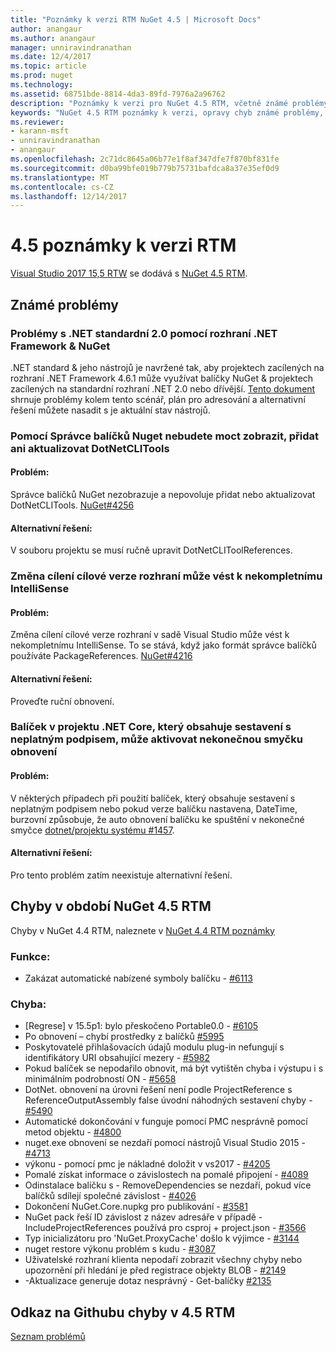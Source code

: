 ```yaml
---
title: "Poznámky k verzi RTM NuGet 4.5 | Microsoft Docs"
author: anangaur
ms.author: anangaur
manager: unniravindranathan
ms.date: 12/4/2017
ms.topic: article
ms.prod: nuget
ms.technology: 
ms.assetid: 68751bde-8814-4da3-89fd-7976a2a96762
description: "Poznámky k verzi pro NuGet 4.5 RTM, včetně známé problémy, opravy chyb, přidaných funkcí a chcete."
keywords: "NuGet 4.5 RTM poznámky k verzi, opravy chyb známé problémy, přidat funkce, chcete"
ms.reviewer:
- karann-msft
- unniravindranathan
- anangaur
ms.openlocfilehash: 2c71dc8645a06b77e1f8af347dfe7f870bf831fe
ms.sourcegitcommit: d0ba99bfe019b779b75731bafdca8a37e35ef0d9
ms.translationtype: MT
ms.contentlocale: cs-CZ
ms.lasthandoff: 12/14/2017
---
```

# <a name="45-rtm-release-notes"></a>4.5 poznámky k verzi RTM

[Visual Studio 2017 15,5 RTW](https://www.visualstudio.com/news/releasenotes/vs2017-relnotes) se dodává s [NuGet 4.5 RTM](https://dist.nuget.org/win-x86-commandline/v4.5.0/nuget.exe).

## <a name="known-issues"></a>Známé problémy

### <a name="issues-with-net-standard-20-with-net-framework--nuget"></a>Problémy s .NET standardní 2.0 pomocí rozhraní .NET Framework & NuGet 
.NET standard & jeho nástrojů je navržené tak, aby projektech zacílených na rozhraní .NET Framework 4.6.1 může využívat balíčky NuGet & projektech zacílených na standardní rozhraní .NET 2.0 nebo dřívější. [Tento dokument](https://github.com/dotnet/standard/issues/481) shrnuje problémy kolem tento scénář, plán pro adresování a alternativní řešení můžete nasadit s je aktuální stav nástrojů.

### <a name="you-will-be-unable-to-view-add-or-update-dotnetclitools-using-nuget-package-manager"></a>Pomocí Správce balíčků Nuget nebudete moct zobrazit, přidat ani aktualizovat DotNetCLITools
#### <a name="issue"></a>Problém:
Správce balíčků NuGet nezobrazuje a nepovoluje přidat nebo aktualizovat DotNetCLITools. [NuGet#4256](https://github.com/NuGet/Home/issues/4256)
#### <a name="workaround"></a>Alternativní řešení:
V souboru projektu se musí ručně upravit DotNetCLIToolReferences.

### <a name="retargeting-target-framework-version-may-lead-to-incomplete-intellisense"></a>Změna cílení cílové verze rozhraní může vést k nekompletnímu IntelliSense
#### <a name="issue"></a>Problém:
Změna cílení cílové verze rozhraní v sadě Visual Studio může vést k nekompletnímu IntelliSense. To se stává, když jako formát správce balíčků používáte PackageReferences. [NuGet#4216](https://github.com/NuGet/Home/issues/4216)
#### <a name="workaround"></a>Alternativní řešení:
Proveďte ruční obnovení.

### <a name="a-package-in-a-net-core-project-that-contains-an-assembly-with-an-invalid-signature-can-trigger-an-infinite-restore-loop"></a>Balíček v projektu .NET Core, který obsahuje sestavení s neplatným podpisem, může aktivovat nekonečnou smyčku obnovení
#### <a name="issue"></a>Problém:
V některých případech při použití balíček, který obsahuje sestavení s neplatným podpisem nebo pokud verze balíčku nastavena, DateTime, burzovní způsobuje, že auto obnovení balíčku ke spuštění v nekonečné smyčce [dotnet/projektu systému #1457](https://github.com/dotnet/project-system/issues/1457).
#### <a name="workaround"></a>Alternativní řešení:
Pro tento problém zatím neexistuje alternativní řešení.

## <a name="issues-fixed-in-nuget-45-rtm-timeframe"></a>Chyby v období NuGet 4.5 RTM
Chyby v NuGet 4.4 RTM, naleznete v [NuGet 4.4 RTM poznámky](../release-notes/nuget-4.4-RTM.md) 

### <a name="feature"></a>Funkce:
* Zakázat automatické nabízené symboly balíčku - [#6113](https://github.com/NuGet/Home/issues/6113)

### <a name="bug"></a>Chyba:
* [Regrese] v 15.5p1: bylo přeskočeno Portable0.0 - [#6105](https://github.com/NuGet/Home/issues/6105)
* Po obnovení – chybí prostředky z balíčků [#5995](https://github.com/NuGet/Home/issues/5995)
* Poskytovatelé přihlašovacích údajů modulu plug-in nefungují s identifikátory URI obsahující mezery - [#5982](https://github.com/NuGet/Home/issues/5982)
* Pokud balíček se nepodařilo obnovit, má být vytištěn chyba i výstupu i s minimálním podrobností ON - [#5658](https://github.com/NuGet/Home/issues/5658)
* DotNet. obnovení na úrovni řešení není podle ProjectReference s ReferenceOutputAssembly false úvodní náhodných sestavení chyby - [#5490](https://github.com/NuGet/Home/issues/5490)
* Automatické dokončování v funguje pomocí PMC nesprávně pomocí metod objektu - [#4800](https://github.com/NuGet/Home/issues/4800)
* nuget.exe obnovení se nezdaří pomocí nástrojů Visual Studio 2015 - [#4713](https://github.com/NuGet/Home/issues/4713)
* výkonu - pomocí pmc je nákladné doložit v vs2017 - [#4205](https://github.com/NuGet/Home/issues/4205)
* Pomalé získat informace o závislostech na pomalé připojení - [#4089](https://github.com/NuGet/Home/issues/4089)
* Odinstalace balíčku s - RemoveDependencies se nezdaří, pokud více balíčků sdílejí společné závislost - [#4026](https://github.com/NuGet/Home/issues/4026)
* Dokončení NuGet.Core.nupkg pro publikování - [#3581](https://github.com/NuGet/Home/issues/3581)
* NuGet pack řeší ID závislost z název adresáře v případě - IncludeProjectReferences používá pro csproj + project.json - [#3566](https://github.com/NuGet/Home/issues/3566)
* Typ inicializátoru pro 'NuGet.ProxyCache' došlo k výjimce - [#3144](https://github.com/NuGet/Home/issues/3144)
* nuget restore výkonu problém s kudu - [#3087](https://github.com/NuGet/Home/issues/3087)
* Uživatelské rozhraní klienta nepodaří zobrazit všechny chyby nebo upozornění při hledání je před registrace objekty BLOB - [#2149](https://github.com/NuGet/Home/issues/2149)
* -Aktualizace generuje dotaz nesprávný - Get-balíčky [#2135](https://github.com/NuGet/Home/issues/2135)


## <a name="link-to-github-issues-fixed-in-45-rtm"></a>Odkaz na Githubu chyby v 4.5 RTM

[Seznam problémů](https://github.com/NuGet/Home/issues?q=is%3Aissue+milestone%3A4.5+is%3Aclosed)
